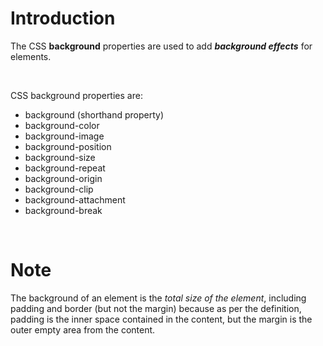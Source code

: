 # Introduction

The CSS **background** properties are used to add **_background effects_** for elements.

&nbsp;

CSS background properties are:

- background (shorthand property)
- background-color
- background-image
- background-position
- background-size
- background-repeat
- background-origin
- background-clip
- background-attachment
- background-break

&nbsp;

# Note

The background of an element is the _total size of the element_, including padding and border (but not the margin) because as per the definition, padding is the inner space contained in the content, but the margin is the outer empty area from the content.

&nbsp;

&nbsp;
